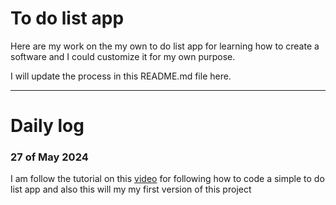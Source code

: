 # To do list app
Here are my work on the my own to do list app for learning how to create a software and I could customize it for my own purpose.

I will update the process in this README.md file here.

---

# Daily log
### 27 of May 2024
I am follow the tutorial on this [video](https://www.youtube.com/watch?v=FwpREs5ogQE) for following how to code a simple to do list app and also this will my my first version of this project
